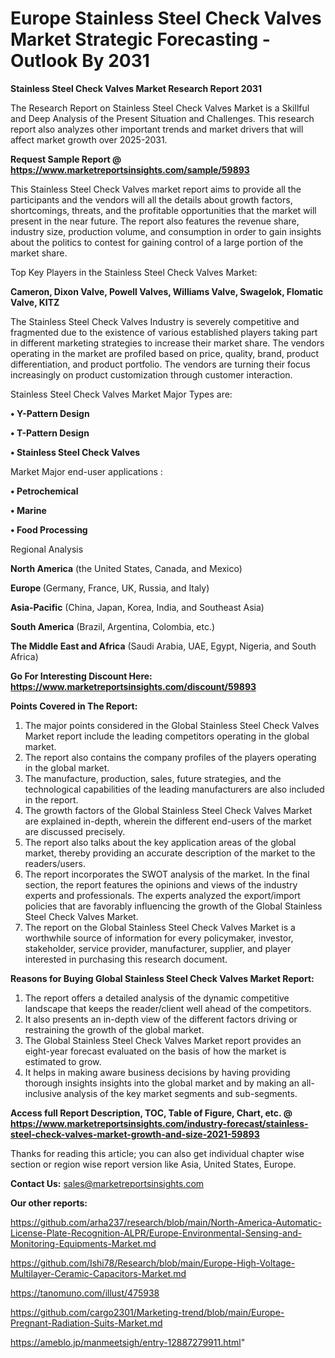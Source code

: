 # Europe Stainless Steel Check Valves Market Strategic Forecasting - Outlook By 2031

<strong>Stainless Steel Check Valves Market Research Report 2031</strong>

The Research Report on Stainless Steel Check Valves Market is a Skillful and Deep Analysis of the Present Situation and Challenges. This research report also analyzes other important trends and market drivers that will affect market growth over 2025-2031.

<strong>Request Sample Report @ <a href=https://www.marketreportsinsights.com/sample/59893>https://www.marketreportsinsights.com/sample/59893</a></strong>

This Stainless Steel Check Valves market report aims to provide all the participants and the vendors will all the details about growth factors, shortcomings, threats, and the profitable opportunities that the market will present in the near future. The report also features the revenue share, industry size, production volume, and consumption in order to gain insights about the politics to contest for gaining control of a large portion of the market share.

Top Key Players in the Stainless Steel Check Valves Market:

<strong>Cameron, Dixon Valve, Powell Valves, Williams Valve, Swagelok, Flomatic Valve, KITZ</strong>

The Stainless Steel Check Valves Industry is severely competitive and fragmented due to the existence of various established players taking part in different marketing strategies to increase their market share. The vendors operating in the market are profiled based on price, quality, brand, product differentiation, and product portfolio. The vendors are turning their focus increasingly on product customization through customer interaction.

Stainless Steel Check Valves Market Major Types are:

<strong>• Y-Pattern Design

• T-Pattern Design

• Stainless Steel Check Valves</strong>

Market Major end-user applications :

<strong>• Petrochemical

• Marine

• Food Processing</strong>

Regional Analysis

</u><strong><b>North America</b></strong> (the United States, Canada, and Mexico)

<strong><b>Europe </b></strong>(Germany, France, UK, Russia, and Italy)

<strong><b>Asia-Pacific</b></strong> (China, Japan, Korea, India, and Southeast Asia)

<strong><b>South America</b></strong> (Brazil, Argentina, Colombia, etc.)

<strong><b>The Middle East and Africa</b></strong> (Saudi Arabia, UAE, Egypt, Nigeria, and South Africa)

<strong>Go For Interesting Discount Here: <a href=https://www.marketreportsinsights.com/discount/59893>https://www.marketreportsinsights.com/discount/59893</a></strong>

<strong>Points Covered in The Report:</strong>
<ol>
  <li>The major points considered in the Global Stainless Steel Check Valves Market report include the leading competitors operating in the global market.</li>
  <li>The report also contains the company profiles of the players operating in the global market.</li>
  <li>The manufacture, production, sales, future strategies, and the technological capabilities of the leading manufacturers are also included in the report.</li>
  <li>The growth factors of the Global Stainless Steel Check Valves Market are explained in-depth, wherein the different end-users of the market are discussed precisely.</li>
  <li>The report also talks about the key application areas of the global market, thereby providing an accurate description of the market to the readers/users.</li>
  <li>The report incorporates the SWOT analysis of the market. In the final section, the report features the opinions and views of the industry experts and professionals. The experts analyzed the export/import policies that are favorably influencing the growth of the Global Stainless Steel Check Valves Market.</li>
  <li>The report on the Global Stainless Steel Check Valves Market is a worthwhile source of information for every policymaker, investor, stakeholder, service provider, manufacturer, supplier, and player interested in purchasing this research document.</li>
</ol>
<strong>Reasons for Buying Global Stainless Steel Check Valves Market Report:</strong>

<ol>
  <li>The report offers a detailed analysis of the dynamic competitive landscape that keeps the reader/client well ahead of the competitors.</li>
  <li>It also presents an in-depth view of the different factors driving or restraining the growth of the global market.</li>
  <li>The Global Stainless Steel Check Valves Market report provides an eight-year forecast evaluated on the basis of how the market is estimated to grow.</li>
  <li>It helps in making aware business decisions by having providing thorough insights insights into the global market and by making an all-inclusive analysis of the key market segments and sub-segments.</li>
</ol>
<strong>Access full Report Description, TOC, Table of Figure, Chart, etc. @ <a href=https://www.marketreportsinsights.com/industry-forecast/stainless-steel-check-valves-market-growth-and-size-2021-59893>https://www.marketreportsinsights.com/industry-forecast/stainless-steel-check-valves-market-growth-and-size-2021-59893</a></strong>


Thanks for reading this article; you can also get individual chapter wise section or region wise report version like Asia, United States, Europe.

<strong>Contact Us:</strong>
sales@marketreportsinsights.com

<strong>Our other reports:</strong>

<a href=https://github.com/arha237/research/blob/main/North-America-Automatic-License-Plate-Recognition-ALPR/Europe-Environmental-Sensing-and-Monitoring-Equipments-Market.md>https://github.com/arha237/research/blob/main/North-America-Automatic-License-Plate-Recognition-ALPR/Europe-Environmental-Sensing-and-Monitoring-Equipments-Market.md</a>

<a href=https://github.com/Ishi78/Research/blob/main/Europe-High-Voltage-Multilayer-Ceramic-Capacitors-Market.md>https://github.com/Ishi78/Research/blob/main/Europe-High-Voltage-Multilayer-Ceramic-Capacitors-Market.md</a>

<a href=https://tanomuno.com/illust/475938>https://tanomuno.com/illust/475938</a>

<a href=https://github.com/cargo2301/Marketing-trend/blob/main/Europe-Pregnant-Radiation-Suits-Market.md>https://github.com/cargo2301/Marketing-trend/blob/main/Europe-Pregnant-Radiation-Suits-Market.md</a>

<a href=https://ameblo.jp/manmeetsigh/entry-12887279911.html>https://ameblo.jp/manmeetsigh/entry-12887279911.html</a>"
